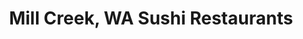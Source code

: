 ---
layout: city
title: Mill Creek, WA Sushi Restaurants
permalink: /washington/mill-creek/
stateAbbr: WA
stateName: Washington
cityName: Mill Creek

---